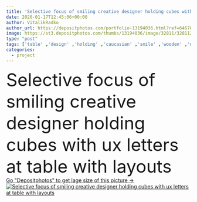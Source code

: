 ```yaml
---
title: 'Selective focus of smiling creative designer holding cubes with ux letters at table with layouts'
date: 2020-01-17T12:45:06+00:00
author: VitalikRadko
author_url: https://depositphotos.com/portfolio-13194036.html?ref=64678756
image: https://st3.depositphotos.com/thumbs/13194036/image/32811/328112746/api_thumb_450.jpg?forcejpeg=true
type: "post"
tags: ['table' ,'design' ,'holding' ,'caucasian' ,'smile' ,'wooden' ,'man' ,'european' ,'emotion' ,'creative' ,'office' ,'working' ,'work' ,'emotional' ,'planning' ,'wood' ,'indoors' ,'project' ,'inside' ,'profession' ,'site' ,'handsome' ,'letters' ,'cells' ,'designer' ,'workplace' ,'workspace' ,'symbols' ,'signs' ,'interface' ,'cubes' ,'frameworks' ,'app' ,'designing' ,'ui' ,'layouts' ,'professional occupation' ,'one person' ,'selective focus' ,'young adult' ,'ux' ,'website template design' ,'user experience design' ,'designer studio' ,'web prototype' ,'designer sketches' ,'web sketches' ,'website wireframe sketches' ]
categories: 
  - project
---
```

<div aling="center">
            <font size="60"> Selective focus of smiling creative designer holding cubes with ux letters at table with layouts</font>   
</div>
<div>
    <a href='https://depositphotos.com/328112746/stock-photo-selective-focus-smiling-creative-designer.html?ref=64678756' target=_blank > Go "Depositphotos" to get lage size of this picture ->
        <img href='https://depositphotos.com/328112746/stock-photo-selective-focus-smiling-creative-designer.html?ref=64678756' src='https://st3.depositphotos.com/13194036/32811/i/950/depositphotos_328112746-stock-photo-selective-focus-smiling-creative-designer.jpg?forcejpeg=true' alt='Selective focus of smiling creative designer holding cubes with ux letters at table with layouts' >
    </a>
</div>
